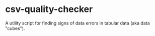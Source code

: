 # csv-quality-checker
A utility script for finding signs of data errors in tabular data (aka data "cubes").
